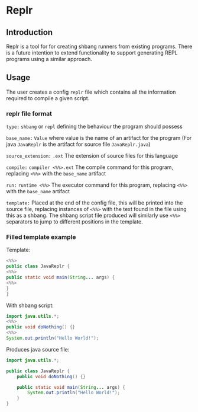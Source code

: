# Replr

## Introduction
Replr is a tool for for creating shbang runners from existing programs.
There is a future intention to extend functionality to support generating REPL programs using a similar approach.

## Usage
The user creates a config `replr` file which contains all the information required to compile a given script.

### replr file format
`type:` `shbang` or `repl` defining the behaviour the program should possess

`base_name:` `Value` where value is the name of an artifact for the program (For java `JavaReplr` is the artifact for source file `JavaReplr.java`)

`source_extension:` `.ext` The extension of source files for this language

`compile:` `compiler <%%>.ext` The compile command for this program, replacing `<%%>` with the `base_name` artifact

`run:` `runtime <%%>` The executor command for this program, replacing `<%%>` with the `base_name` artifact

`template:` Placed at the end of the config file, this will be printed into the source file, replacing instances of `<%%>` with the text found
in the file using this as a shbang. The shbang script file produced will similarly use `<%%>` separators to jump to different positions in the template.

### Filled template example
Template: 
```java
<%%>
public class JavaReplr {
<%%>
public static void main(String... args) {
<%%>
}
}
```

With shbang script:
```java
import java.utils.*;
<%%>
public void doNothing() {}
<%%>
System.out.println("Hello World!");
```

Produces java source file:
```java
import java.utils.*;

public class JavaReplr {
    public void doNothing() {}

    public static void main(String... args) {
        System.out.println("Hello World!");
    }
}
```
